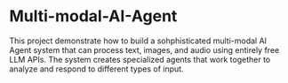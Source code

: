 # Multi-modal-AI-Agent
This project demonstrate how to build a sohphisticated multi-modal AI Agent system that can process text, images, and audio using entirely free LLM APIs. The system creates specialized agents that work together to analyze and respond to different types of input.
